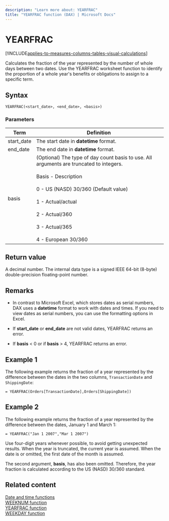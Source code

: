 ```yaml
---
description: "Learn more about: YEARFRAC"
title: "YEARFRAC function (DAX) | Microsoft Docs"
---
```

# YEARFRAC

[!INCLUDE[applies-to-measures-columns-tables-visual-calculations](includes/applies-to-measures-columns-tables-visual-calculations.md)]

Calculates the fraction of the year represented by the number of whole days between two dates. Use the YEARFRAC worksheet function to identify the proportion of a whole year's benefits or obligations to assign to a specific term.  
  
## Syntax  
  
```dax
YEARFRAC(<start_date>, <end_date>, <basis>)  
```
  
### Parameters  
  
|Term|Definition|  
|--------|--------------|  
|start_date|The start date in **datetime** format.|  
|end_date|The end date in **datetime** format.|  
|basis|(Optional) The type of day count basis to use. All arguments are truncated to integers.<br /><br />Basis - Description<br /><br />0 - US (NASD) 30/360  (Default value)<br /><br />1 -  Actual/actual<br /><br />2 - Actual/360<br /><br />3 -   Actual/365<br /><br />4 - European 30/360|  
  
## Return value

A decimal number. The internal data type is a signed IEEE 64-bit (8-byte) double-precision floating-point number.  
  
## Remarks

- In contrast to Microsoft Excel, which stores dates as serial numbers, DAX uses a **datetime** format to work with dates and times. If you need to view dates as serial numbers, you can use the formatting options in Excel.  
  
- If **start_date** or **end_date** are not valid dates, YEARFRAC returns an error.  
  
- If **basis** &lt; 0 or if **basis** &gt; 4, YEARFRAC returns an error.  
  
## Example 1

The following example returns the fraction of a year represented by the difference between the dates in the two columns, `TransactionDate` and `ShippingDate`:  
  
```dax
= YEARFRAC(Orders[TransactionDate],Orders[ShippingDate])  
```
  
## Example 2

The following example returns the fraction of a year represented by the difference between the dates, January 1 and March 1:  
  
```dax
= YEARFRAC("Jan 1 2007","Mar 1 2007")  
```

Use four-digit years whenever possible, to avoid getting unexpected results. When the year is truncated, the current year is assumed. When the date is or omitted, the first date of the month is assumed.  
  
The second argument, **basis**, has also been omitted. Therefore, the year fraction is calculated according to the US (NASD) 30/360 standard.  
  
## Related content

[Date and time functions](date-and-time-functions-dax.md)  
[WEEKNUM function](weeknum-function-dax.md)  
[YEARFRAC function](yearfrac-function-dax.md)  
[WEEKDAY function](weekday-function-dax.md)  
